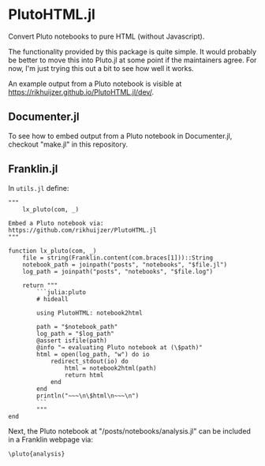 # PlutoHTML.jl

Convert Pluto notebooks to pure HTML (without Javascript).

The functionality provided by this package is quite simple.
It would probably be better to move this into Pluto.jl at some point if the maintainers agree.
For now, I'm just trying this out a bit to see how well it works.

An example output from a Pluto notebook is visible at <https://rikhuijzer.github.io/PlutoHTML.jl/dev/>.

## Documenter.jl

To see how to embed output from a Pluto notebook in Documenter.jl, checkout "make.jl" in this repository.

## Franklin.jl

In `utils.jl` define:

    """
        lx_pluto(com, _)

    Embed a Pluto notebook via:
    https://github.com/rikhuijzer/PlutoHTML.jl
    """

    function lx_pluto(com, _)
        file = string(Franklin.content(com.braces[1]))::String
        notebook_path = joinpath("posts", "notebooks", "$file.jl")
        log_path = joinpath("posts", "notebooks", "$file.log")

        return """
            ```julia:pluto
            # hideall

            using PlutoHTML: notebook2html

            path = "$notebook_path"
            log_path = "$log_path"
            @assert isfile(path)
            @info "→ evaluating Pluto notebook at (\$path)"
            html = open(log_path, "w") do io
                redirect_stdout(io) do
                    html = notebook2html(path)
                    return html
                end
            end
            println("~~~\n\$html\n~~~\n")
            ```
            """
    end

Next, the Pluto notebook at "/posts/notebooks/analysis.jl" can be included in a Franklin webpage via:

```
\pluto{analysis}
```

